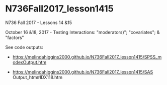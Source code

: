 # N736Fall2017_lesson1415

N736 Fall 2017 - Lessons 14 &15 

October 16 &18, 2017 - Testing Interactions: "moderators)"; "covariates"; & "factors"

See code outputs:

* https://melindahiggins2000.github.io/N736Fall2017_lesson1415/SPSS_modexOutput.htm

* https://melindahiggins2000.github.io/N736Fall2017_lesson1415/SAS Output_htm#IDX118.htm


